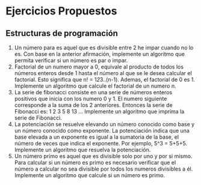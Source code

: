 # Ejercicios Propuestos

## Estructuras de programación

1. Un número para es aquel que es divisible entre 2 he impar cuando no lo es. Con base en la anterior afirmación, implemente un algoritmo que permita verificar si un número es par o impar.
2. Factorial de un numero mayor a 0, equivale al producto de todos los números enteros desde 1 hasta el número al que se le desea calcular el factorial. Esto significa que n! = 1*2*3..(n-1). Ademas, el factorial de 0 es 1. Implemente un algoritmo que calcule el factorial de un numero n.
3. La serie de fibonacci consiste en una serie de números enteros positivos que inicia con los numero 0 y 1. El numero siguiente corresponde a la suma de los 2 anteriores. Entonces la serie de Fibonacci es: 1 2 3 5 8 13 ... Implemente un algoritmo que imprima la serie de Fibonacci.
4. La potenciación se resuelve elevando un número conocido como base y un número conocido como exponente. La potenciación indica que una base elevada a un exponente es igual a la sumatoria de la base, el número de veces que indica el exponente. Por ejemplo, 5^3 = 5+5+5. Implemente un algoritmo que resuelva la potenciación.
5. Un número primo es aquel que es divisible solo por uno y por si mismo. Para calcular si un número es primo es necesario verificar que el número a calcular no sea divisible por todos los numeros divisibles a él. Implemente un algoritmo que calcule si un número es primo. 